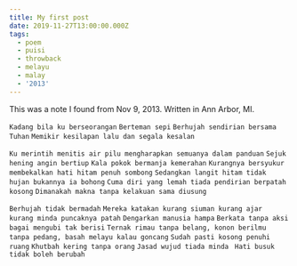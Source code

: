 ```yaml
---
title: My first post
date: 2019-11-27T13:00:00.000Z
tags:
  - poem
  - puisi
  - throwback
  - melayu
  - malay
  - '2013'
---
```

This was a note I found from Nov 9, 2013. Written in Ann Arbor, MI.

`Kadang bila ku berseorangan`
`Berteman sepi`
`Berhujah sendirian bersama Tuhan`
`Memikir kesilapan lalu dan segala kesalan`

`Ku merintih menitis air pilu mengharapkan semuanya dalam panduan`
`Sejuk hening angin bertiup`
`Kala pokok bermanja kemerahan`
`Kurangnya bersyukur membekalkan hati hitam penuh sombong`
`Sedangkan langit hitam tidak hujan bukannya ia bohong`
`Cuma diri yang lemah tiada pendirian berpatah kosong`
`Dimanakah makna tanpa kelakuan sama diusung`


`Berhujah tidak bermadah`
`Mereka katakan kurang siuman kurang ajar kurang minda puncaknya patah`
`Dengarkan manusia hampa`
`Berkata tanpa aksi bagai mengubi tak berisi`
`Ternak rimau tanpa belang, konon berilmu tanpa pedang, basah melayu kalau goncang`
`Sudah pasti kosong penuhi ruang`
`Khutbah kering tanpa orang`
`Jasad wujud tiada minda `
`Hati busuk tidak boleh berubah`
